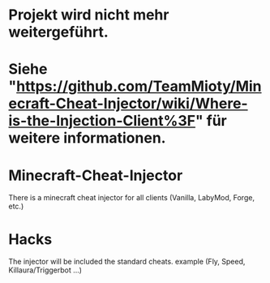 # Projekt wird nicht mehr weitergeführt.
# Siehe "https://github.com/TeamMioty/Minecraft-Cheat-Injector/wiki/Where-is-the-Injection-Client%3F" für weitere informationen.



# Minecraft-Cheat-Injector
There is a minecraft cheat injector for all clients (Vanilla, LabyMod, Forge, etc.)

# Hacks
The injector will be included the standard cheats. example (Fly, Speed, Killaura/Triggerbot ...)
